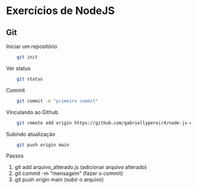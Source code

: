 # Exercícios de NodeJS
## Git

Iniciar um repositório

```bash
    git init
```

Ver status

```bash
    git status
```

Commit

```bash
    git commit -m "primeiro commit"
```

Vinculando ao Github

```bash
    git remote add origin https://github.com/gabriellypereir4/node-js-exercicios.git
```

Subindo atualização

```bash
    git push origin main
```

Passos
1. git add arquivo_alterado.js (adicionar arquivo alterado)
2. git commit -m "mensagem" (fazer o commit)
3. git push origin main (subir o arquivo)